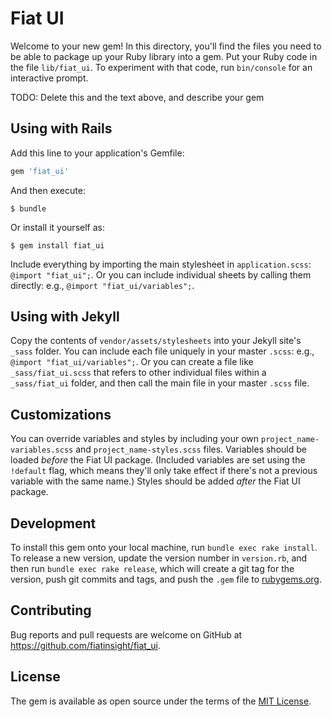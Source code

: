 # Fiat UI

Welcome to your new gem! In this directory, you'll find the files you need to be able to package up your Ruby library into a gem. Put your Ruby code in the file `lib/fiat_ui`. To experiment with that code, run `bin/console` for an interactive prompt.

TODO: Delete this and the text above, and describe your gem

## Using with Rails

Add this line to your application's Gemfile:

```ruby
gem 'fiat_ui'
```

And then execute:

    $ bundle

Or install it yourself as:

    $ gem install fiat_ui

Include everything by importing the main stylesheet in `application.scss`: `@import "fiat_ui";`. Or you can include individual sheets by calling them directly: e.g., `@import "fiat_ui/variables";`.

## Using with Jekyll

Copy the contents of `vendor/assets/stylesheets` into your Jekyll site's `_sass` folder. You can include each file uniquely in your master `.scss`: e.g., `@import "fiat_ui/variables";`. Or you can create a file like `_sass/fiat_ui.scss` that refers to other individual files within a `_sass/fiat_ui` folder, and then call the main file in your master `.scss` file.

## Customizations

You can override variables and styles by including your own `project_name-variables.scss` and `project_name-styles.scss` files. Variables should be loaded _before_ the Fiat UI package. (Included variables are set using the `!default` flag, which means they'll only take effect if there's not a previous variable with the same name.) Styles should be added _after_ the Fiat UI package.

## Development

To install this gem onto your local machine, run `bundle exec rake install`. To release a new version, update the version number in `version.rb`, and then run `bundle exec rake release`, which will create a git tag for the version, push git commits and tags, and push the `.gem` file to [rubygems.org](https://rubygems.org).

## Contributing

Bug reports and pull requests are welcome on GitHub at https://github.com/fiatinsight/fiat_ui.

## License

The gem is available as open source under the terms of the [MIT License](https://opensource.org/licenses/MIT).
